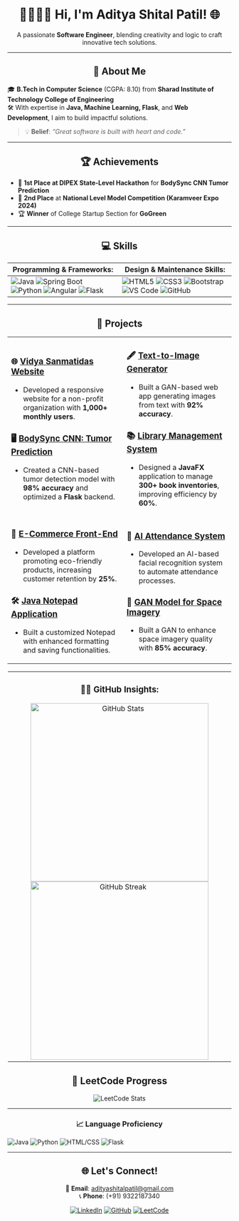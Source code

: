 <div align="center">

# 🧑‍💻💡✨ Hi, I'm **Aditya Shital Patil**!  🌐
A passionate **Software Engineer**, blending creativity and logic to craft innovative tech solutions.  

---

## 🌟 About Me  

<div align="left">

🎓 **B.Tech in Computer Science** (CGPA: 8.10) from **Sharad Institute of Technology College of Engineering**  
🛠️ With expertise in **Java, Machine Learning, Flask**, and **Web Development**, I aim to build impactful solutions.  

> 💡 **Belief**: *“Great software is built with heart and code.”*  

</div>

---

## 🏆 Achievements  

<div align="left">

- 🥇 **1st Place at DIPEX State-Level Hackathon** for **BodySync CNN Tumor Prediction**  
- 🏅 **2nd Place** at **National Level Model Competition (Karamveer Expo 2024)**  
- 🏆 **Winner** of College Startup Section for **GoGreen**  

</div>

---

## 💻 Skills  
| **Programming & Frameworks:** | **Design & Maintenance Skills:** |
| ----------------------------- | -------------------------------- |
| ![Java](https://img.shields.io/badge/Java-ED8B00?style=for-the-badge&logo=java&logoColor=white) ![Spring Boot](https://img.shields.io/badge/Spring%20Boot-6DB33F?style=for-the-badge&logo=spring-boot&logoColor=white) ![Python](https://img.shields.io/badge/Python-3776AB?style=for-the-badge&logo=python&logoColor=white) ![Angular](https://img.shields.io/badge/Angular-DD0031?style=for-the-badge&logo=angular&logoColor=white) ![Flask](https://img.shields.io/badge/Flask-000000?style=for-the-badge&logo=flask&logoColor=white) | ![HTML5](https://img.shields.io/badge/HTML5-E34F26?style=for-the-badge&logo=html5&logoColor=white) ![CSS3](https://img.shields.io/badge/CSS3-1572B6?style=for-the-badge&logo=css3&logoColor=white) ![Bootstrap](https://img.shields.io/badge/Bootstrap-7952B3?style=for-the-badge&logo=bootstrap&logoColor=white)  ![VS Code](https://img.shields.io/badge/VS%20Code-007ACC?style=for-the-badge&logo=visual-studio-code&logoColor=white) ![GitHub](https://img.shields.io/badge/GitHub-100000?style=for-the-badge&logo=github&logoColor=white) |
  
---

## 🚀 Projects  

<div align="center">
<table>
<tr>
<td>

### 🌐 [Vidya Sanmatidas Website](https://vidyasanmatidas.org)  
- Developed a responsive website for a non-profit organization with **1,000+ monthly users**.

### 🖥️ [BodySync CNN: Tumor Prediction](https://github.com/Aditya-patil0/Body-sync-cnn-anatomy-s-tumour-prediction-using-Ai-ML)  
- Created a CNN-based tumor detection model with **98% accuracy** and optimized a **Flask** backend.

</td>
<td>

### 🖋️ [Text-to-Image Generator](https://github.com/Aditya-patil0/Text-to-Image-Generator)  
- Built a GAN-based web app generating images from text with **92% accuracy**.

### 📚 [Library Management System](https://github.com/Aditya-patil0/Library-Management-System)  
- Designed a **JavaFX** application to manage **300+ book inventories**, improving efficiency by **60%**.

</td>
</tr>
<tr>
<td>

### 🌱 [E-Commerce Front-End](https://github.com/Aditya-patil0/E-Commerce-GoGreen)  
- Developed a platform promoting eco-friendly products, increasing customer retention by **25%**.

### 🛠️ [Java Notepad Application](https://github.com/Aditya-patil0/Java-Notepad-Application)  
- Built a customized Notepad with enhanced formatting and saving functionalities.

</td>
<td>

### 🌟 [AI Attendance System](https://github.com/Aditya-patil0/AI-Attendance-System)  
- Developed an AI-based facial recognition system to automate attendance processes.

### 🌌 [GAN Model for Space Imagery](https://github.com/Aditya-patil0/Space-Imagery-GAN)  
- Built a GAN to enhance space imagery quality with **85% accuracy**.

</td>
</tr>
</table>
</div>

<table style="border: 1px solid transparent; border-collapse: collapse;">
  <tr>
    <td>
      <div align="center">
        <h3>🧑‍💻 GitHub Insights:</h3>
        <img src="https://github-readme-stats.vercel.app/api?username=Aditya-patil0&show_icons=true&theme=radical" alt="GitHub Stats" width="400px" />
        <img src="https://github-readme-streak-stats.herokuapp.com?user=Aditya-patil0&theme=radical&date_format=M%20j%5B%2C%20Y%5D" alt="GitHub Streak" width="400px" />
      </div>
    </td>
  </tr>
</table>


## 🎯 LeetCode Progress  

<div align="center">

![LeetCode Stats](https://leetcard.jacoblin.cool/aditya4820?ext=heatmap&theme=dark)

</div>

---

### 📈 Language Proficiency  

<div align="left">

![Java](https://img.shields.io/static/v1?label=Java&message=40%25&color=orange&style=for-the-badge)
![Python](https://img.shields.io/static/v1?label=Python&message=25%25&color=blue&style=for-the-badge)
![HTML/CSS](https://img.shields.io/static/v1?label=HTML/CSS&message=20%25&color=red&style=for-the-badge)
![Flask](https://img.shields.io/static/v1?label=Flask&message=15%25&color=black&style=for-the-badge)

</div>

---

## 🌐 Let's Connect!  

<div align="center">

📧 **Email**: [adityashitalpatil@gmail.com](mailto:adityashitalpatil@gmail.com)  
📞 **Phone**: (+91) 9322187340  

[![LinkedIn](https://img.shields.io/badge/LinkedIn-0077B5?style=for-the-badge&logo=linkedin&logoColor=white)](https://www.linkedin.com/in/aditya-patil-279807251)
[![GitHub](https://img.shields.io/badge/GitHub-181717?style=for-the-badge&logo=github&logoColor=white)](https://github.com/Aditya-patil0)
[![LeetCode](https://img.shields.io/badge/LeetCode-FFA116?style=for-the-badge&logo=leetcode&logoColor=white)](https://leetcode.com/aditya4820/)

</div>
